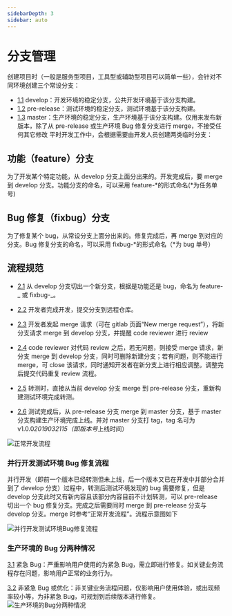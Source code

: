 ```yaml
---
sidebarDepth: 3
sidebar: auto
---
```


# 分支管理

创建项目时（一般是服务型项目，工具型或辅助型项目可以简单一些），会针对不同环境创建三个常设分支：

- [1.1](#1.1) <a name='1.1'></a> develop：开发环境的稳定分支，公共开发环境基于该分支构建。
- [1.2](#1.2) <a name='1.2'></a> pre-release：测试环境的稳定分支，测试环境基于该分支构建。
- [1.3](#1.3) <a name='1.3'></a> master：生产环境的稳定分支，生产环境基于该分支构建。仅用来发布新版本，除了从 pre-release 或生产环境 Bug 修复分支进行 merge，不接受任何其它修改
  平时开发工作中，会根据需要由开发人员创建两类临时分支：

## 功能（feature）分支

为了开发某个特定功能，从 develop 分支上面分出来的。开发完成后，要 merge 到 develop 分支。功能分支的命名，可以采用 feature-*的形式命名(*为任务单号)

## Bug 修复（fixbug）分支

为了修复某个 bug，从常设分支上面分出来的。修复完成后，再 merge 到对应的分支。Bug 修复分支的命名，可以采用 fixbug-*的形式命名（*为 bug 单号）

## 流程规范

- [2.1](#2.1) <a name='2.1'></a> 从 develop 分支切出一个新分支，根据是功能还是 bug，命名为 feature-_ 或 fixbug-_。

- [2.2](#2.2) <a name='2.2'></a> 开发者完成开发，提交分支到远程仓库。

- [2.3](#2.3) <a name='2.3'></a> 开发者发起 merge 请求（可在 gitlab 页面“New merge request”），将新分支请求 merge 到 develop 分支，并提醒 code reviewer 进行 review

- [2.4](#2.4) <a name='2.4'></a> code reviewer 对代码 review 之后，若无问题，则接受 merge 请求，新分支 merge 到 develop 分支，同时可删除新建分支；若有问题，则不能进行 merge，可 close 该请求，同时通知开发者在新分支上进行相应调整。调整完后提交代码重复 review 流程。

- [2.5](#2.5) <a name='2.5'></a> 转测时，直接从当前 develop 分支 merge 到 pre-release 分支，重新构建测试环境完成转测。

- [2.6](#2.6) <a name='2.6'></a> 测试完成后，从 pre-release 分支 merge 到 master 分支，基于 master 分支构建生产环境完成上线。并对 master 分支打 tag，tag 名可为 v1.0.0*2019032115（即版本号*上线时间）

![正常开发流程](https://upload-images.jianshu.io/upload_images/10886683-fd4b1a73d4604d7a.png?imageMogr2/auto-orient/strip%7CimageView2/2/w/1240)

### 并行开发测试环境 Bug 修复流程

并行开发（即前一个版本已经转测但未上线，后一个版本又已在开发中并部分合并到了 develop 分支）过程中，转测后测试环境发现的 bug 需要修复，但是 develop 分支此时又有新内容且该部分内容目前不计划转测，可以 pre-release 切出一个 bug 修复分支。完成之后需要同时 merge 到 pre-release 分支与 develop 分支。merge 时参考“正常开发流程”。流程示意图如下

![并行开发测试环境Bug修复流程](https://upload-images.jianshu.io/upload_images/10886683-227af4a8a3355120.png?imageMogr2/auto-orient/strip%7CimageView2/2/w/1240)

### 生产环境的 Bug 分两种情况

[3.1](#3.1) <a name='3.1'></a> 紧急 Bug：严重影响用户使用的为紧急 Bug，需立即进行修复。如关键业务流程存在问题，影响用户正常的业务行为。

[3.2](#3.2) <a name='3.2'></a> 非紧急 Bug 或优化：非关键业务流程问题，仅影响用户使用体验，或出现频率较小等，为非紧急 Bug，可规划到后续版本进行修复。
![生产环境的Bug分两种情况](https://upload-images.jianshu.io/upload_images/10886683-2ebc30086d105283.png?imageMogr2/auto-orient/strip%7CimageView2/2/w/1240)
